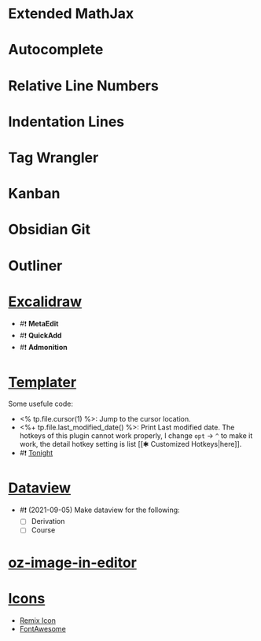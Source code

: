 # Extended MathJax	
# Autocomplete
# Relative Line Numbers
# Indentation Lines
# Tag Wrangler
# Kanban
# Obsidian Git
# Outliner
# [Excalidraw](https://github.com/zsviczian/obsidian-excalidraw-plugin)
- #❗️ **MetaEdit**
- #❗️ **QuickAdd**
- #❗️ **Admonition**
# [Templater](https://silentvoid13.github.io/Templater/docs/)
Some usefule code:
- <% tp.file.cursor(1) %>: Jump to the cursor location.
- <%+ tp.file.last_modified_date() %>: Print Last modified date.
The hotkeys of this plugin cannot work properly, I change `opt` -> `^` to make it work, the detail hotkey setting is list [[✱ Customized Hotkeys|here]].
- #❗️ [Tonight](https://zhuanlan.zhihu.com/p/308612160)
# [Dataview](https://blacksmithgu.github.io/obsidian-dataview/ )
- #❗️ (2021-09-05) Make dataview for the following:
	- [ ] Derivation
	- [ ] Course 

# [oz-image-in-editor](https://github.com/ozntel/oz-image-in-editor-obsidian)
# [Icons](https://github.com/visini/obsidian-icons-plugin)
- [Remix Icon](https://remixicon.com/)
- [FontAwesome](https://fontawesome.com/)